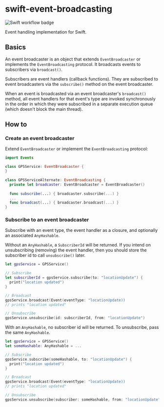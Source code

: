 # swift-event-broadcasting

![Swift workflow badge](https://github.com/antonsynd/swift-event-broadcasting/actions/workflows/swift.yml/badge.svg)

Event handling implementation for Swift.

## Basics

An event broadcaster is an object that extends `EventBroadcaster` or implements
the `EventBroadcasting` protocol. It broadcasts events to subscribers via
`broadcast()`.

Subscribers are event handlers (callback functions). They are subscribed to
event broadcasters via the `subscribe()` method on the event broadcaster.

When an event is broadcasted via an event broadcaster's `broadcast()` method,
all event handlers for that event's type are invoked synchronously in the order
in which they were subscribed in a separate execution queue (which doesn't
block the main thread).

## How to

### Create an event broadcaster

Extend `EventBroadcaster` or implement the `EventBroadcasting` protocol:

```swift
import Events

class GPSService: EventBroadcaster {
}

class GPSServiceAlternate: EventBroadcasting {
  private let broadcaster: EventBroadcaster = EventBroadcaster()
  
  func subscribe(...) { broadcaster.subscribe(...) }
  ...
  func broadcast(...) { broadcaster.broadcast(...) }
}
```
### Subscribe to an event broadcaster

Subscribe with an event type, the event handler as a closure, and
optionally an associated `AnyHashable`.

Without an `AnyHashable`, a `SubscriberId` will be returned. If you intend on
unsubscribing (removing) the event handler, then you should store the
subscriber id to call `unsubscribe()` later.

```swift
let gpsService = GPSService()

// Subscribe
let subscriberId = gpsService.subscribe(to: "locationUpdate") {
  print("location updated")
}

// Broadcast
gpsService.broadcast(Event(eventType: "locationUpdate))
// prints "location updated"

// Unsubscribe
gpsService.unsubscribe(id: subscriberId, from: "locationUpdate")
```

With an `AnyHashable`, no subscriber id will be returned. To unsubscribe, pass
the same `AnyHashable`.

```swift
let gpsService = GPSService()
let someHashable: AnyHashable = ...

// Subscribe
gpsService.subscribe(someHashable, to: "locationUpdate") {
  print("location updated")
}

// Broadcast
gpsService.broadcast(Event(eventType: "locationUpdate))
// prints "location updated"

// Unsubscribe
gpsService.unsubscribe(subscriber: someHashable, from: "locationUpdate")
```
